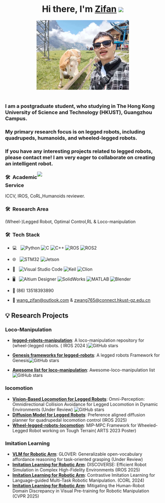 <div align="center">
   <h1>Hi there, I'm <a href="https://zifanw.notion.site/">Zifan</a> <img src="https://media.giphy.com/media/hvRJCLFzcasrR4ia7z/giphy.gif" width="25px"> </h1>
      <img src="https://github.com/aCodeDog/aCodeDog/blob/main/pic/WechatIMG8945.jpg" width="300"> 
</div>

 
<br />
<p align="center">
  <h3> I am a postgraduate student, who studying in The Hong Kong University of Science and Technology (HKUST), Guangzhou Campus.</h3>
  <h3>My primary research focus is on legged robots, including quadrupeds, humanoids, and wheeled-legged robots.</h3>

   <h3> If you have any interesting projects related to legged robots, please contact me! I am very eager to collaborate on creating an intelligent robot.</h3>
</p>

[<img align="right" width="400" src="https://github-readme-stats.vercel.app/api?username=aCodeDog&include_all_commits=true&theme=buefy&show_icons=true&count_private=true"/>](https://github.com/aCodeDog/)
 <h3> 🛠 &nbsp;Academic Service</h3>
   ICCV, IROS, CoRL,Humanoids reviewer.
   
 
 <h3> 🛠 &nbsp;Research Area</h3>

 (Wheel-)Legged Robot, Optimal Control,RL & Loco-manipulation

 <h3> 🛠 &nbsp;Tech Stack</h3>

- 💻 &nbsp;
  ![Python](https://img.shields.io/badge/-Python-333333?style=flat&logo=python)
  ![C](https://img.shields.io/badge/-C-333333?style=flat&logo=c&logoColor=007396)
  ![C++](https://img.shields.io/badge/-C++-333333?style=flat&logo=c%2B%2B&logoColor=00599C)
  ![ROS](https://img.shields.io/badge/-ROS-333333?style=flat&logo=ros)
  ![ROS2](https://img.shields.io/badge/-ROS2-333333?style=flat&logo=ros2)
- 🌐 &nbsp;
  ![STM32](https://img.shields.io/badge/-STM32-333333?style=flat&logo=stmicroelectronics)
  ![Jetson](https://img.shields.io/badge/-jetson-333333?style=flat&logo=jetson)

- 🔧 &nbsp;
  ![Visual Studio Code](https://img.shields.io/badge/-Visual%20Studio%20Code-333333?style=flat&logo=visual-studio-code&logoColor=007ACC)
  ![Keil](https://img.shields.io/badge/-Keil-333333?style=flat&logo=arm)
  ![Clion](https://img.shields.io/badge/-Clion-333333?style=flat&logo=clion)
- 🖥 &nbsp;
  ![Altium Designer](https://img.shields.io/badge/-Altium%20Designer-333333?style=flat&logo=altiumdesigner)
  ![SolidWorks](https://img.shields.io/badge/-SolidWorks-333333?style=flat&logo=solidworks)
  ![MATLAB](https://img.shields.io/badge/-MATLAB-333333?style=flat&logo=mathworks)
  ![Blender](https://img.shields.io/badge/-Blender-333333?style=flat&logo=Blender)
  
 - 📱 (86) 13518393890
 
 - 💬 wang_zifan@outlook.com & zwang765@connect.hkust-gz.edu.cn
## 💡 Research Projects

### Loco-Manipulation
- [**legged-robots-manipulation**](https://github.com/aCodeDog/legged-robots-manipulation): A loco-manipulation repository for (wheel-)legged robots. ( IROS 2024 )![GitHub stars](https://img.shields.io/github/stars/aCodeDog/legged-robots-manipulation?style=social)

- [**Genesis frameworks for legged-robots**](https://github.com/aCodeDog/genesis_legged_gym): A legged robots Framework for Genesis![GitHub stars](https://img.shields.io/github/stars/aCodeDog/genesis_legged_gym?style=social)

-  [**Awesome list for loco-manipulation**](https://github.com/aCodeDog/awesome-loco-manipulation): Awesome-loco-manipulation list![GitHub stars](https://img.shields.io/github/stars/aCodeDog/awesome-loco-manipulation?style=social)

### locomotion

- [**Vision-Based Locomotion for Legged Robots**](https://acodedog.github.io/OmniPerceptionPages/): Omni-Perception: Omnidirectional Collision Avoidance for Legged Locomotion in Dynamic Environments (Under Review) ![GitHub stars](https://img.shields.io/github/stars/aCodeDog/OmniPerception?style=social)
- [**Diffusion Model for Legged Robots**](https://shangjaven.github.io/preference-aligned-diffusion-legged/): Preference aligned diffusion planner for quadrupedal locomotion control (IROS 2025)
- [**Wheel-legged-robots-locomotion**](https://www.roboarts.cn/index): MIP-MPC Framework for Wheeled-Legged Robot working on Tough Terrain( ARTS 2023 Poster)

### Imitation Learning

- [**VLM for Robotic Arm**](https://teleema.github.io/projects/GLOVER/): GLOVER: Generalizable open-vocabulary affordance reasoning for task-oriented grasping (Under Review)
- [**Imitation Learning for Robotic Arm**](https://air-discoverse.github.io/): DISCOVERSE: Efficient Robot Simulation in Complex High-Fidelity Environments (IROS 2025)
- [**Imitation Learning for Robotic Arm**](https://teleema.github.io/projects/Sigma_Agent/): Contrastive Imitation Learning for Language-guided Multi-Task Robotic Manipulation. (CORL 2024)
- [**Imitation Learning for Robotic Arm**](https://jiaming-zhou.github.io/projects/HumanRobotAlign/): Mitigating the Human-Robot Domain Discrepancy in Visual Pre-training for Robotic Manipulation (CVPR 2025)
